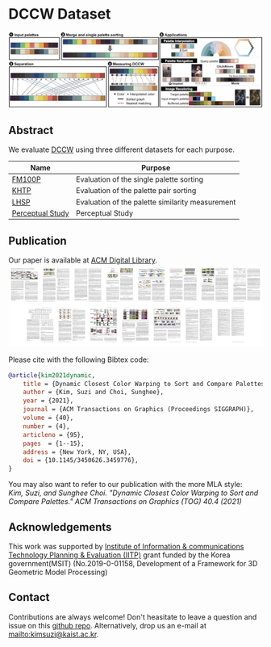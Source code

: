 DCCW Dataset
===

![DCCW Dataset teaser](image/dccw-teaser.jpg)  

## Abstract

We evaluate [DCCW](https://github.com/SuziKim/DCCW) using three different datasets for each purpose.

| Name | Purpose | 
|------|---------|
| [FM100P](FM100P/README.md) | Evaluation of the single palette sorting |
| [KHTP](KHTP/README.md) | Evaluation of the palette pair sorting |
| [LHSP](LHSP/README.md) | Evaluation of the palette similarity measurement |
| [Perceptual Study](perceptual-study/README.md) | Perceptual Study |


## Publication

Our paper is available at [ACM Digital Library](https://doi.org/10.1145/3450626.3459776).  
![Paper thumbnails](image/paper-thumbnails.jpg)

Please cite with the following Bibtex code:  

```bibtex
@article{kim2021dynamic,
    title = {Dynamic Closest Color Warping to Sort and Compare Palettes},
    author = {Kim, Suzi and Choi, Sunghee},
    year = {2021},
    journal = {ACM Transactions on Graphics (Proceedings SIGGRAPH)},
    volume = {40},
    number = {4},
    articleno = {95},
    pages  = {1--15},
    address = {New York, NY, USA},
    doi = {10.1145/3450626.3459776},
}
```

You may also want to refer to our publication with the more MLA style:  
*Kim, Suzi, and Sunghee Choi. "Dynamic Closest Color Warping to Sort and Compare Palettes." ACM Transactions on Graphics (TOG) 40.4 (2021)*


## Acknowledgements
This work was supported by [Institute of Information & communications Technology Planning & Evaluation (IITP)](https://www.iitp.kr/) grant funded by the Korea government(MSIT) (No.2019-0-01158, Development of a Framework for 3D Geometric Model Processing)


## Contact
Contributions are always welcome! Don't heasitate to leave a question and issue on this [github repo](https://github.com/SuziKim/DCCW/issues). Alternatively, drop us an e-mail at <mailto:kimsuzi@kaist.ac.kr>.
